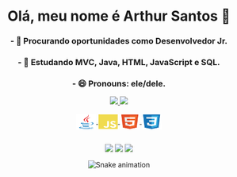 <div align="center">
  <h1>Olá, meu nome é Arthur Santos 👋</h1>
  <h3>- 🔭 Procurando oportunidades como Desenvolvedor Jr.</h3>
  <h3>- 🌱 Estudando MVC, Java, HTML, JavaScript e SQL.</h3>
  <h3>- 😄 Pronouns: ele/dele.</h3>
</div>

<div align="center">
  <a href="https://github.com/arthurjs92">
  <img height="180em" src="https://github-readme-stats.vercel.app/api?username=arthurjs92&show_icons=true&theme=ocean_dark&include_all_commits=true&count_private=true"/>
  <img height="180em" src="https://github-readme-stats.vercel.app/api/top-langs/?username=arthurjs92&layout=compact&langs_count=7&theme=ocean_dark"/>
</div>
<div align="center" style="display: inline_block"><br>
  <img align="center" alt="Arthur-CSS" height="30" width="40" src="https://raw.githubusercontent.com/devicons/devicon/master/icons/java/java-original.svg">
  <img align="center" alt="Arthur-Js" height="30" width="40" src="https://raw.githubusercontent.com/devicons/devicon/master/icons/javascript/javascript-plain.svg">
  <img align="center" alt="Arthur-HTML" height="30" width="40" src="https://raw.githubusercontent.com/devicons/devicon/master/icons/html5/html5-original.svg">
  <img align="center" alt="Arthur-CSS" height="30" width="40" src="https://raw.githubusercontent.com/devicons/devicon/master/icons/css3/css3-original.svg">
</div>
  
  ##
 
<div align="center"> 
  <a href="https://instagram.com/thuraim_" target="_blank"><img src="https://img.shields.io/badge/-Instagram-%23E4405F?style=for-the-badge&logo=instagram&logoColor=white" target="_blank"></a>
  <a href = "mailto:ajsantos5d@gmail.com"><img src="https://img.shields.io/badge/-Gmail-%23333?style=for-the-badge&logo=gmail&logoColor=white" target="_blank"></a>
  <a href="https://www.linkedin.com/in/arthur-josé-bb7586127" target="_blank"><img src="https://img.shields.io/badge/-LinkedIn-%230077B5?style=for-the-badge&logo=linkedin&logoColor=white" target="_blank"></a> 
 
  ![Snake animation](https://github.com/arthurjs92/arthurjs92/blob/output/github-contribution-grid-snake.svg)
 
</div>
